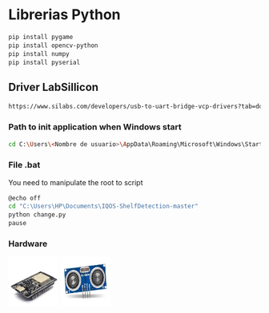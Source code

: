 # Librerias Python
```bash
pip install pygame
pip install opencv-python
pip install numpy
pip install pyserial
```

## Driver LabSillicon
```bash
https://www.silabs.com/developers/usb-to-uart-bridge-vcp-drivers?tab=downloads
```

### Path to init application when Windows start
```bash
cd C:\Users\<Nombre de usuario>\AppData\Roaming\Microsoft\Windows\Start Menu\Programs\Startup
```

### File .bat
You need to manipulate the root to script
```bash
@echo off
cd "C:\Users\HP\Documents\IQOS-ShelfDetection-master"
python change.py
pause
```

### Hardware

<img src="./img/esp32.jpeg" alt="main" width="100" height="100">
<img src="./img/ultrasonic.jpeg" alt="main" width="100" height="100">